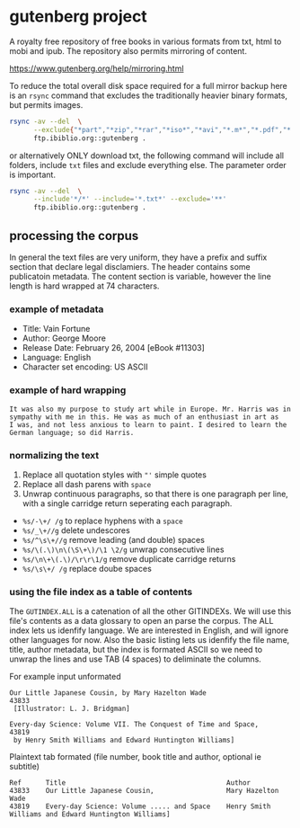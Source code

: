 # gutenberg project

A royalty free repository of free books in various formats from txt, html to mobi and ipub. The repository also permits mirroring of content.

https://www.gutenberg.org/help/mirroring.html

To reduce the total overall disk space required for a full mirror backup here is an `rsync` command that excludes the traditionally heavier binary formats, but permits images.

```bash
rsync -av --del  \
      --exclude{"*part","*zip","*rar","*iso*","*avi","*.m*","*.pdf","*.doc*","/old/*","*.ogg"} \
	  ftp.ibiblio.org::gutenberg .
```

or alternatively ONLY download txt, the following command will include all folders, include `txt` files and exclude everything else. The parameter order is important.

```bash
rsync -av --del  \
      --include'*/*' --include='*.txt*' --exclude='**'
	  ftp.ibiblio.org::gutenberg .
```

## processing the corpus

In general the text files are very uniform, they have a prefix and suffix section that declare legal disclamiers. The header contains some publicatoin metadata. The content section is variable, however the line length is hard wrapped at 74 characters.

### example of metadata

-   Title: Vain Fortune
-   Author: George Moore
-   Release Date: February 26, 2004 [eBook #11303]
-   Language: English
-   Character set encoding: US ASCII

### example of hard wrapping

```
It was also my purpose to study art while in Europe. Mr. Harris was in
sympathy with me in this. He was as much of an enthusiast in art as
I was, and not less anxious to learn to paint. I desired to learn the
German language; so did Harris.
```

### normalizing the text

1. Replace all quotation styles with `"'` simple quotes
2. Replace all dash parens with `space`
3. Unwrap continuous paragraphs, so that there is one paragraph per line, with a single carridge return seperating each paragraph.

-   `%s/-\+/ /g` to replace hyphens with a `space`
-   `%s/_\+//g` delete undescores
-   `%s/^\s\+//g` remove leading (and double) spaces
-   `%s/\(.\)\n\(\S\+\)/\1 \2/g` unwrap consecutive lines
-   `%s/\n\+\(.\)/\r\r\1/g` remove duplicate carridge returns
-   `%s/\s\+/ /g` replace doube spaces

### using the file index as a table of contents

The `GUTINDEX.ALL` is a catenation of all the other GITINDEXs. We will use this file's contents as a data glossary to open an parse the corpus.
The ALL index lets us idenfify language. We are interested in English, and will ignore other languages for now.
Also the basic listing lets us idenfify the file name, title, author metadata, but the index is formated ASCII so we need to unwrap the lines and use TAB (4 spaces) to deliminate the columns.

For example input unformated

```
Our Little Japanese Cousin, by Mary Hazelton Wade                        43833
 [Illustrator: L. J. Bridgman]

Every-day Science: Volume VII. The Conquest of Time and Space,           43819
 by Henry Smith Williams and Edward Huntington Williams]
```

Plaintext tab formated (file number, book title and author, optional ie subtitle)

```
Ref      Title                                        Author
43833    Our Little Japanese Cousin,                  Mary Hazelton Wade
43819    Every-day Science: Volume ..... and Space    Henry Smith Williams and Edward Huntington Williams]
```
